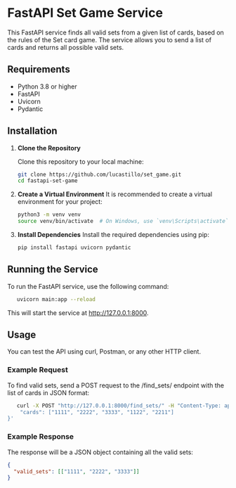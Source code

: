 # FastAPI Set Game Service

This FastAPI service finds all valid sets from a given list of cards, based on the rules of the Set card game. The service allows you to send a list of cards and returns all possible valid sets.

## Requirements

- Python 3.8 or higher
- FastAPI
- Uvicorn
- Pydantic

## Installation

1. **Clone the Repository**

   Clone this repository to your local machine:

   ```bash
   git clone https://github.com/lucastillo/set_game.git
   cd fastapi-set-game
   ```

2. **Create a Virtual Environment**
   It is recommended to create a virtual environment for your project:

   ```bash
   python3 -m venv venv
   source venv/bin/activate  # On Windows, use `venv\Scripts\activate`
   ```

3. **Install Dependencies**
   Install the required dependencies using pip:

   ```bash
   pip install fastapi uvicorn pydantic
   ```

## Running the Service

To run the FastAPI service, use the following command:

```bash
   uvicorn main:app --reload
```

This will start the service at http://127.0.0.1:8000.

## Usage

You can test the API using curl, Postman, or any other HTTP client.

### Example Request

To find valid sets, send a POST request to the /find_sets/ endpoint with the list of cards in JSON format:

```bash
   curl -X POST "http://127.0.0.1:8000/find_sets/" -H "Content-Type: application/json" -d '{
    "cards": ["1111", "2222", "3333", "1122", "2211"]
}'
```

### Example Response

The response will be a JSON object containing all the valid sets:

```json
{
  "valid_sets": [["1111", "2222", "3333"]]
}
```

